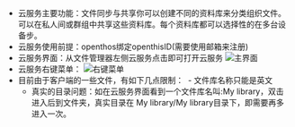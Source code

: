 - 云服务主要功能：文件同步与共享你可以创建不同的资料库来分类组织文件。可以在私人间或群组中共享这些资料库。每个资料库都可以选择性的在多台设备步。
- 云服务使用前提：openthos绑定openthisID(需要使用邮箱来注册)
- 云服务界面：从文件管理器左侧云服务点击即可打开云服务
  ![主界面](https://github.com/openthos/desktop-analysis/blob/master/image/HomeUI.png)
- 云服务右键菜单：
  ![右键菜单](https://github.com/openthos/desktop-analysis/blob/master/image/menu_folder.png)
- 目前由于客户端的一些文件，有如下几点限制：
  - 文件库名称只能是英文
  - 真实的目录问题：如在云服务界面看到一个文件库名叫:My library，双击进入后到文件夹，真实目录在 My library/My library目录下，即需要再多进入一次。
  
